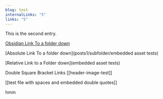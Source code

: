 ```yaml
---
blog: test
internalLinks: "5"
links: "5"
---
```

This is the second entry.

[Obsidian Link To a folder down](obsidian://open?vault=bulk-export-test&file=posts1%2Fsubfolder%2Ftest%20file%20with%20spaces%20and%20embedded%20double%20quotes)

[Absolute Link To a folder down](posts1/subfolder/embedded asset tests)

[Relative Link to a Folder down](embedded asset tests)

Double Square Bracket Links
[[header-image-test]]

[[test file with spaces and embedded double quotes]]

hmm



